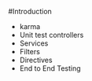 #Introduction
- karma
- Unit test controllers
- Services
- Filters
- Directives
- End to End Testing